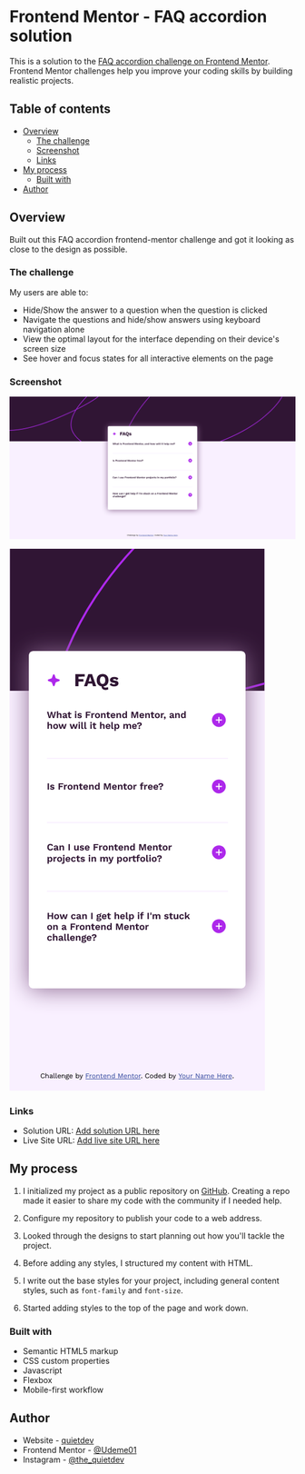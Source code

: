 # Frontend Mentor - FAQ accordion solution

This is a solution to the [FAQ accordion challenge on Frontend Mentor](https://www.frontendmentor.io/challenges/faq-accordion-wyfFdeBwBz). Frontend Mentor challenges help you improve your coding skills by building realistic projects.

## Table of contents

- [Overview](#overview)
  - [The challenge](#the-challenge)
  - [Screenshot](#screenshot)
  - [Links](#links)
- [My process](#my-process)
  - [Built with](#built-with)
- [Author](#author)

## Overview

Built out this FAQ accordion frontend-mentor challenge and got it looking as close to the design as possible.

### The challenge

My users are able to:

- Hide/Show the answer to a question when the question is clicked
- Navigate the questions and hide/show answers using keyboard navigation alone
- View the optimal layout for the interface depending on their device's screen size
- See hover and focus states for all interactive elements on the page

### Screenshot

![desktop screen size](image.png)

![mobile screen size](image-1.png)

### Links

- Solution URL: [Add solution URL here](https://your-solution-url.com)
- Live Site URL: [Add live site URL here](https://your-live-site-url.com)

## My process

1. I initialized my project as a public repository on [GitHub](https://github.com/). Creating a repo made it easier to share my code with the community if I needed help.

2. Configure my repository to publish your code to a web address.

3. Looked through the designs to start planning out how you'll tackle the project.

4. Before adding any styles, I structured my content with HTML.

5. I write out the base styles for your project, including general content styles, such as `font-family` and `font-size`.

6. Started adding styles to the top of the page and work down.

### Built with

- Semantic HTML5 markup
- CSS custom properties
- Javascript
- Flexbox
- Mobile-first workflow

## Author

- Website - [quietdev](https://linktr.ee/quiet.dev)
- Frontend Mentor - [@Udeme01](https://www.frontendmentor.io/profile/Udeme01)
- Instagram - [@the_quietdev](https://www.instagram.com/the_quietdev)
